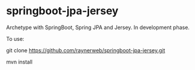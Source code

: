 # springboot-jpa-jersey
Archetype with SpringBoot, Spring JPA and Jersey. In development phase.

To use:

git clone https://github.com/raynerweb/springboot-jpa-jersey.git

mvn install

